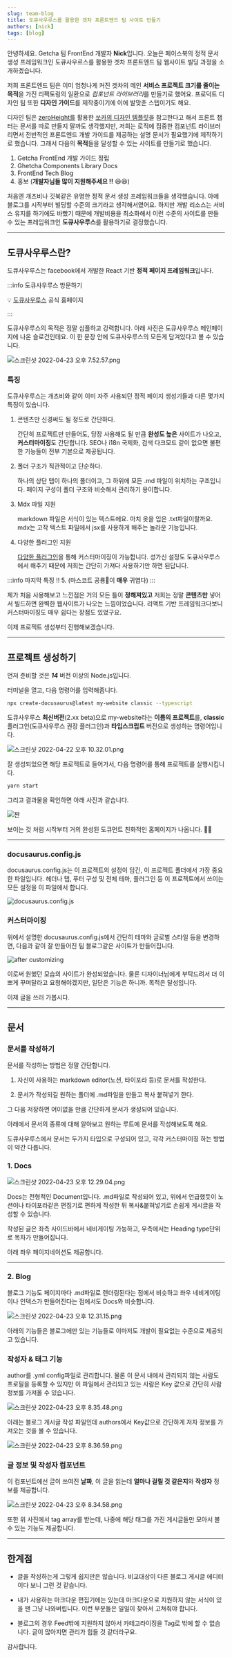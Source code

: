 ```yaml
---
slug: team-blog
title: 도큐사우루스를 활용한 겟차 프론트엔드 팀 사이트 만들기
authors: [nick]
tags: [blog]
---
```


안녕하세요. Getcha 팀 FrontEnd 개발자 **Nick**입니다. 오늘은 페이스북의 정적 문서 생성 프레임워크인 도큐사우르스를 활용한 겟차 프론트엔드 팀 웹사이트 빌딩 과정을 소개하겠습니다.

저희 프론트엔드 팀은 이미 엄청나게 커진 겟차의 메인 **서비스 프로젝트 크기를 줄이는 목적**을 가진 리팩토링의 일환으로 *컴포넌트 라이브러리*를 만들기로 했어요. 프로덕트 디자인 팀 또한 **디자인 가이드**를 제작중이기에 이에 발맞춘 스텝이기도 해요.

디자인 팀은 [zeroHeight를](https://zeroheight.com/) 활용한 [쏘카의 디자인 템플릿](https://socarframe.socar.kr/8bb3aba4a/p/480a5e-introduction)을 참고한다고 해서 프론트 챕터는 문서를 따로 만들지 말까도 생각했지만, 저희는 로직에 집중한 컴포넌트 라이브러리면서 전반적인 프론트엔드 개발 가이드를 제공하는 설명 문서가 필요했기에 제작하기로 했습니다. 그래서 다음의 **목적**들을 달성할 수 있는 사이트를 만들기로 했습니다.

1. Getcha FrontEnd 개발 가이드 정립
2. Ghetcha Components Library Docs
3. FrontEnd Tech Blog
4. 홍보 (**개발자님들 많이 지원해주세요 !!** 😆😆)

처음엔 개츠비나 깃북같은 유명한 정적 문서 생성 프레임워크들을 생각했습니다. 아예 블로그를 시작부터 빌딩할 수준의 크기라고 생각해서였어요. 하지만 개발 리소스는 서비스 유지를 하기에도 바빴기 때문에 개발비용을 최소화해서 이런 수준의 사이트를 만들 수 있는 프레임워크인 **도큐사우루스**를 활용하기로 결정했습니다.

---

## 도큐사우루스란?

도큐사우루스는 facebook에서 개발한 React 기반 **정적 페이지 프레임워크**입니다.

:::info 도큐사우루스 방문하기

💡 [도큐사우루스](https://docusaurus.io/ko/) 공식 홈페이지

:::

도큐사우루스의 목적은 정말 심플하고 강력합니다. 아래 사진은 도큐사우루스 메인페이지에 나온 슬로건인데요. 이 한 문장 안에 도큐사우루스의 모든게 담겨있다고 볼 수 있습니다.

![스크린샷 2022-04-23 오후 7.52.57.png](./docusaurus-slog.png)

### 특징

도큐사우루스는 개츠비와 같이 이미 자주 사용되던 정적 페이지 생성기들과 다른 몇가지 특징이 있습니다.

1. 콘텐츠만 신경써도 될 정도로 간단하다.

   간단히 프로젝트만 만들어도, 당장 사용해도 될 만큼 **완성도 높은** 사이트가 나오고, **커스터마이징**도 간단합니다.
   SEO나 i18n 국제화, 검색 다크모드 같이 없으면 불편한 기능들이 전부 기본으로 제공됩니다.

2. 폴더 구조가 직관적이고 단순하다.

   하나의 상단 탭이 하나의 폴더이고, 그 하위에 모든 .md 파일이 위치하는 구조입니다.
   페이지 구성이 폴더 구조와 비슷해서 관리하기 용이합니다.

3. Mdx 파일 지원

   markdown 파일은 서식이 있는 텍스트에요. 마치 옷을 입은 .txt파일이랄까요. mdx는 고작 텍스트 파일에서 jsx를 사용하게 해주는 놀라운 기능입니다.

4. 다양한 플러그인 지원

   [다양한 플러그인](https://docusaurus.io/ko/docs/api/plugins)을 통해 커스터마이징이 가능합니다. 성가신 설정도 도큐사우루스에서 해주기 때문에 저희는 간단히 가져다 사용하기만 하면 된답니다.

:::info 마지막 특징
!! 5. (마스코트 공룡🦖이 **매우** 귀엽다)
:::

제가 처음 사용해보고 느낀점은 거의 모든 틀이 **정해져있고** 저희는 정말 **콘텐츠만** 넣어서 빌드하면 완벽한 웹사이트가 나오는 느낌이었습니다. 리액트 기반 프레임워크다보니 커스터마이징도 매우 쉽다는 장점도 있었구요.

이제 프로젝트 생성부터 진행해보겠습니다.

---

## 프로젝트 생성하기

먼저 준비할 것은 **_14_** 버전 이상의 Node.js입니다.

터미널을 열고, 다음 명령어를 입력해줍니다.

```bash
npx create-docusaurus@latest my-website classic --typescript
```

도큐사우루스 **최신버전**(2.xx beta)으로 my-website라는 **이름의 프로젝트**를, **classic** 플러그인(도큐사우루스 권장 플러그인)과 **타입스크립트** 버전으로 생성하는 명령어입니다.

![스크린샷 2022-04-22 오후 10.32.01.png](./create-docusaurus.png)

잘 생성되었으면 해당 프로젝트로 들어가서, 다음 명령어를 통해 프로젝트를 실행시킵니다.

```bash
yarn start
```

그리고 결과물을 확인하면 아래 사진과 같습니다.

![짠](./docusaurus-done.png)

보이는 것 처럼 시작부터 거의 완성된 도큐먼트 친화적인 홈페이지가 나옵니다. 👍🏻

---

### docusaurus.config.js

docusaurus.config.js는 이 프로젝트의 설정이 담긴, 이 프로젝트 폴더에서 가장 중요한 파일입니다. 헤더나 탭, 푸터 구성 및 전체 테마, 플러그인 등 이 프로젝트에서 쓰이는 모든 설정을 이 파일에서 합니다.

![docusaurus.config.js](./config.png)

### 커스터마이징

위에서 설명한 docusaurus.config.js에서 간단히 테마와 글로벌 스타일 등을 변경하면, 다음과 같이 잘 만들어진 팀 블로그같은 사이트가 만들어집니다.

![after customizing](./after-custom.png)

이로써 원했던 모습의 사이트가 완성되었습니다. 물론 디자이너님에게 부탁드려서 더 이쁘게 꾸며달라고 요청해야겠지만, 일단은 기능은 하니까. 목적은 달성입니다.

이제 글을 쓰러 가봅시다.

---

## 문서

### 문서를 작성하기

문서를 작성하는 방법은 정말 간단합니다.

1. 자신이 사용하는 markdown editor(노션, 타이포라 등)로 문서를 작성한다.

2. 문서가 작성되길 원하는 폴더에 .md파일을 만들고 복사 붙혀넣기 한다.

그 다음 저장하면 어이없을 만큼 간단하게 문서가 생성되어 있습니다.

아래에서 문서의 종류에 대해 알아보고 원하는 루트에 문서를 작성해보도록 해요.

도큐사우루스에서 문서는 두가지 타입으로 구성되어 있고, 각각 커스터마이징 하는 방법이 약간 다릅니다.

### 1. Docs

![스크린샷 2022-04-23 오후 12.29.04.png](./docs.png)

Docs는 전형적인 Document입니다. .md파일로 작성되어 있고, 위에서 언급했듯이 노션이나 타이포라같은 편집기로 편하게 작성한 뒤 복사&붙혀넣기로 손쉽게 게시글을 작성할 수 있습니다.

작성된 글은 좌측 사이드바에서 네비게이팅 가능하고, 우측에서는 Heading type단위로 목차가 만들어집니다.

아래 좌우 페이지네이션도 제공합니다.

---

### 2. Blog

블로그 기능도 페이지마다 .md파일로 렌더링된다는 점에서 비슷하고 좌우 네비게이팅이나 인덱스가 만들어진다는 점에서도 Docs와 비슷합니다.

![스크린샷 2022-04-23 오후 12.31.15.png](./blog.png)

아래의 기능들은 블로그에만 있는 기능들로 이마저도 개발이 필요없는 수준으로 제공되고 있습니다.

### 작성자 & 태그 기능

author를 .yml config파일로 관리합니다. 물론 이 문서 내에서 관리되지 않는 사람도 프로필을 등록할 수 있지만 이 파일에서 관리되고 있는 사람은 Key 값으로 간단히 사람 정보를 가져올 수 있습니다.

![스크린샷 2022-04-23 오후 8.35.48.png](./authors.png)

아래는 블로그 게시글 작성 파일인데 authors에서 Key값으로 간단하게 저자 정보를 가져오는 것을 볼 수 있습니다.

![스크린샷 2022-04-23 오후 8.36.59.png](./createTag.png)

### 글 정보 및 작성자 컴포넌트

이 컴포넌트에선 글이 쓰여진 **날짜**, 이 글을 읽는데 **얼마나 걸릴 것 같은지**와 **작성자** 정보를 제공합니다.

![스크린샷 2022-04-23 오후 8.34.58.png](./author-component.png)

또한 위 사진에서 tag array를 받는데, 나중에 해당 태그를 가진 게시글들만 모아서 볼 수 있는 기능도 제공합니다.

---

## 한계점

- 글을 작성하는게 그렇게 쉽지만은 않습니다. 비교대상이 다른 블로그 게시글 에디터이다 보니 그런 것 같습니다.

- 내가 사용하는 마크다운 편집기에는 있는데 마크다운으로 지원하지 않는 서식이 있을 땐 그냥 나와버립니다. 이런 부분들은 일일이 찾아서 고쳐줘야 합니다.

- 블로그의 경우 Feed밖에 지원하지 않아서 카테고라이징을 Tag로 밖에 할 수 없습니다. 글이 많아지면 관리가 힘들 것 같더라구요.

감사합니다.
